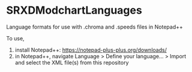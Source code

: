 # SRXDModchartLanguages
Language formats for use with .chroma and .speeds files in Notepad++

To use,
1. install Notepad++: https://notepad-plus-plus.org/downloads/
2. in Notepad++, navigate Language > Define your language... > Import and select the XML file(s) from this repository

